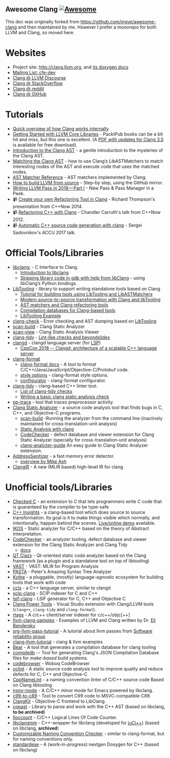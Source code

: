 Awesome Clang [![Awesome](https://cdn.rawgit.com/sindresorhus/awesome/d7305f38d29fed78fa85652e3a63e154dd8e8829/media/badge.svg)](https://github.com/sindresorhus/awesome)
------

This doc was originally forked from https://github.com/ingve/awesome-clang and then maintained by me. However I prefer a monorepo for both LLVM and Clang, so moved here.

# Websites
- Project site: http://clang.llvm.org, and [its doxygen docs](https://clang.llvm.org/doxygen/index.html)
- [Mailing List: cfe-dev](http://lists.cs.uiuc.edu/mailman/listinfo/cfe-dev)
- [Clang @ LLVM Discourse](https://discourse.llvm.org/c/clang/6)
- [Clang @ StackOverflow](http://stackoverflow.com/questions/tagged/clang)
- [Clang @ reddit](https://www.reddit.com/r/Clang/)
- [Clang @ GitHub](https://github.com/topics/clang)


# Tutorials

- [Quick overview of how Clang works internally](http://cppdepend.com/blog/?p=321)
- [Getting Started with LLVM Core Libraries](https://www.packtpub.com/application-development/getting-started-llvm-core-libraries) - PacktPub books can be a bit hit and miss, but this one is excellent. (A [PDF with updates for Clang 3.5](https://www.packtpub.com/sites/default/files/downloads/6924OS_Appendix.pdf) is available for free download).
- [Introduction to the Clang AST](https://clang.llvm.org/docs/IntroductionToTheClangAST.html) - a gentle introduction to the mysteries of the Clang AST.
- [Matching the Clang AST](https://clang.llvm.org/docs/LibASTMatchers.html) - how to use Clang’s LibASTMatchers to match interesting nodes of the AST and execute code that uses the matched nodes.
- [AST Matcher Reference](https://clang.llvm.org/docs/LibASTMatchersReference.html) - AST matchers implemented by Clang.
- [How to build LLVM from source](https://quuxplusone.github.io/blog/2018/04/16/building-llvm-from-source/) - Step-by step, using the GitHub mirror.
- [Writing LLVM Pass in 2018 — Part I](https://medium.com/@mshockwave/writing-llvm-pass-in-2018-part-i-531c700e85eb) - New Pass & Pass Manager in a Peek.
- 📹 [Create your own Refactoring Tool in Clang](https://www.youtube.com/watch?v=8PndHo7jjHk) - Richard Thompson's presentation from C++Now 2014.
- 📹 [Refactoring C++ with Clang](https://www.youtube.com/watch?v=yuIOGfcOH0k) - Chandler Carruth's talk from C++Now 2012.
- 📹 [Automatic C++ source code generation with clang](https://www.youtube.com/watch?v=aPTyatTI42k) - Sergei Sadovnikov's ACCU 2017 talk.


# Official Tools/Libraries
- [libclang:](https://clang.llvm.org/doxygen/group__CINDEX.html) -  C Interface to Clang.
  - [Introduction to libclang](https://www.mikeash.com/pyblog/friday-qa-2014-01-24-introduction-to-libclang.html)
  - [Skipping library code in gdb with help from libClang](https://jefftrull.github.io/c++/gdb/python/libclang/llvm/2018/04/30/stepping-with-libclang.html) - using libClang’s Python bindings.
- [LibTooling](https://clang.llvm.org/docs/LibTooling.html) - library to support writing standalone tools based on Clang
  - [Tutorial for building tools using LibTooling and LibASTMatchers](https://clang.llvm.org/docs/LibASTMatchersTutorial.html)
  - [Modern source-to-source transformation with Clang and libTooling](https://eli.thegreenplace.net/2014/05/01/modern-source-to-source-transformation-with-clang-and-libtooling)
  - [AST matchers and Clang refactoring tools](https://eli.thegreenplace.net/2014/07/29/ast-matchers-and-clang-refactoring-tools)
  - [Compilation databases for Clang-based tools](https://eli.thegreenplace.net/2014/05/21/compilation-databases-for-clang-based-tools)
  - [LibTooling Example](https://kevinaboos.wordpress.com/2013/07/23/clang-tutorial-part-ii-libtooling-example/)
- [clang-check](http://clang.llvm.org/docs/ClangCheck.html) - Error checking and AST dumping based on [LibTooling](http://clang.llvm.org/docs/LibTooling.html)
- [scan-build](http://clang-analyzer.llvm.org/) - Clang Static Analyzer
- [scan-view](http://clang-analyzer.llvm.org/) - Clang Static Analysis Viewer
- [clang-tidy](http://clang.llvm.org/extra/clang-tidy.html) - [Lint-like checks and beyondslides](http://llvm.org/devmtg/2014-04/PDFs/Talks/clang-tidy%20LLVM%20Euro%202014.pdf)
- [clangd](https://clangd.llvm.org/) - clangd language server (for [LSP](https://microsoft.github.io/language-server-protocol/))
  - [CppCon 2018 -- Clangd: architecture of a scalable C++ language server](https://www.youtube.com/watch?v=5HIyAXj1YNQ)
- [clang-format](http://clang.llvm.org/docs/ClangFormat.html)
  - [clang-format docs](https://clang.llvm.org/docs/ClangFormat.html) - A tool to format C/C++/Java/JavaScript/Objective-C/Protobuf code.
  - [style options](https://clang.llvm.org/docs/ClangFormatStyleOptions.html) - clang-format style options.
  - [configurator](https://zed0.co.uk/clang-format-configurator/) -  clang-format configurator.
- [clang-tidy](https://clang.llvm.org/extra/clang-tidy/) - clang-based C++ linter tool.
  - [List of clang-tidy checks](https://clang.llvm.org/extra/clang-tidy/checks/list.html)
  - [Writing a basic clang static analysis check](https://bbannier.github.io/blog/2015/05/02/Writing-a-basic-clang-static-analysis-check.html)
- [pp-trace](https://clang.llvm.org/extra/pp-trace.html) - tool that traces preprocessor activity.
- [Clang Static Analyzer](https://clang-analyzer.llvm.org/index.html) - a source code analysis tool that finds bugs in C, C++, and Objective-C programs.
  - [scan-build](https://clang-analyzer.llvm.org/scan-build.html) -Running the analyzer from the command line (inactively maintained for cross-translation-unit analysis)
  - [Static Analysis with clang](https://btorpey.github.io/blog/2015/04/27/static-analysis-with-clang/)
  - [CodeChecker](https://github.com/Ericsson/codechecker) - defect database and viewer extension for Clang Static Analyzer (specially for cross-translation-unit analysis)
  - [clang-analyzer-guide](https://github.com/haoNoQ/clang-analyzer-guide) An easy guide to Clang Static Analyzer extension.
- [AddressSanitizer](https://clang.llvm.org/docs/AddressSanitizer.html) - a fast memory error detector.
  - [overview by Mike Ash](https://www.mikeash.com/pyblog/friday-qa-2015-07-03-address-sanitizer.html)
- [ClangIR](https://github.com/llvm/clangir/tree/main) - A new (MLIR based) high-level IR for clang

# Unofficial tools/Libraries
- [Checked C](https://github.com/microsoft/checkedc) - an extension to C that lets programmers write C code that is guaranteed by the compiler to be type-safe
- [C++ Insights](https://github.com/andreasfertig/cppinsights) - a clang-based tool which does source to source transformation. Its goal is it to make things visible which normally, and intentionally, happen behind the scenes. [Live/online demo](https://cppinsights.io/) available.
- [IKOS](https://github.com/nasa-sw-vnv/ikos) - Static analyzer for C/C++ based on the theory of Abstract Interpretation.
- [CodeChecker](https://github.com/Ericsson/codechecker) - an analyzer tooling, defect database and viewer extension for the Clang Static Analyzer and Clang Tidy
  - [docs](https://codechecker.readthedocs.io/en/latest/)
- [QT Clazy](https://github.com/KDE/clazy) - Qt-oriented static code analyzer based on the Clang framework (as a plugin and a standalone tool on top of libtooling)
- [VAST](https://github.com/trailofbits/vast) - VAST: MLIR for Program Analysis
- [PASTA](https://github.com/trailofbits/pasta) - Peter's Amazing Syntax Tree Analyzer
- [Kythe](https://github.com/kythe/kythe) - a pluggable, (mostly) language-agnostic ecosystem for building tools that work with code
- [ccls](https://github.com/MaskRay/ccls) - a C++ language server, similar to clangd
- [scip-clang](https://github.com/sourcegraph/scip-clang) - SCIP indexer for C and C++
- [lsif-clang](https://github.com/sourcegraph/lsif-clang) - LSIF generator for C, C++ and Objective C
- [Clang Power Tools](https://github.com/Caphyon/clang-power-tools) - Visual Studio extension with Clang/LLVM tools (`clang++`, `clang-tidy` and `clang-format`).
- [rtags](https://github.com/Andersbakken/rtags) - A c/c++ client/server indexer for c/c++/objc[++]
- [llvm-clang-samples](https://github.com/eliben/llvm-clang-samples) - Examples of LLVM and Clang written by Dr. [Eli Bendersky](http://eli.thegreenplace.net/)
- [srg-llvm-pass-tutorial](https://github.com/delcypher/srg-llvm-pass-tutorial) - A tutorial about llvm passes from [Software reliability group](http://srg.doc.ic.ac.uk/)
- [clang-llvm-tutorial](https://github.com/lijiansong/clang-llvm-tutorial) - clang & llvm examples
- [Bear](https://github.com/rizsotto/Bear) - A tool that generates a compilation database for clang tooling
- [compiledb](https://github.com/nickdiego/compiledb) -- Tool for generating Clang's JSON Compilation Database files for *make-based* build systems.
- [codebrowser](https://github.com/KDAB/codebrowser) - Woboq CodeBrowser
- [oclint](https://github.com/oclint) - A static source code analysis tool to improve quality and reduce defects for C, C++ and Objective-C
- [CppNameLint](https://github.com/dougpuob/cppnamelint) - a naming convention linter of C/C++ source code Based on Clang libtooling
- [irony-mode](https://github.com/Sarcasm/irony-mode) - A C/C++ minor mode for Emacs powered by libclang.
- [c99-to-c89](https://github.com/libav/c99-to-c89/) - Tool to convert C99 code to MSVC-compatible C89.
- [ClangKit](https://github.com/macmade/ClangKit) - Objective-C frontend to LibClang.
- [cppast](https://github.com/foonathan/cppast) - Library to parse and work with the C++ AST (based on libclang, **to be archived**)
- [lloccount](https://github.com/neolynx/lloccount) - C/C++ Logical Lines Of Code Counter.
- [libclangmm](https://github.com/cppit/libclangmm) - C++-wrapper for libclang (developed for [juCi++](https://github.com/cppit/jucipp)) (based on libclang, **archived**)
- [Customizable Naming Convention Checker](https://github.com/mapbox/cncc/) - similar to clang-format, but for naming conventions only.
- [standardese](https://github.com/standardese/standardese) - A (work-in-progress) nextgen Doxygen for C++ (based on libclang)
